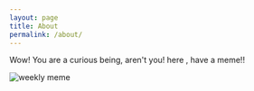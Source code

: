 ```yaml
---
layout: page
title: About
permalink: /about/
---
```

Wow! You are a curious being, aren't you! here , have a meme!!


![weekly meme](../assets/img/python.png)